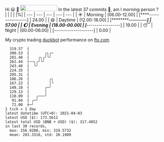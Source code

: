 Hi :smiley: :wave: <img src="https://jojoee.jojoee.com/api/utcnow" width="120" height="20">
In the latest 37 commits :bug:, am I morning person ? 
| | | | |%|
| --- | --- | --- | --- | --- |
| :sunny: | Morning | (06.00-12.00] | [****----------------] | 24.00 |
| :satisfied: | Daytime | (12.00-18.00] | [***********---------] | 57.00 |
| :moon: | Evening | (18.00-00.00] | [***-----------------] | 19.00 |
| :sleeping: | Night | (00.00-06.00] | [--------------------] | 0.00 |

My crypto trading [duckbot](https://github.com/jojoee/duckbot) performance on [ftx.com](https://ftx.com/#a=13144711)
```
  319.57  ┤
  300.53  ┤       ╭╮╭─
  281.48  ┤    ╭╮╭╯╰╯
  262.44  ┤──╮╭╯╰╯
  243.40  ┤  ╰╯
  224.35  ┤
  205.31  ┤
  186.26  ┤         ╭╮
  167.22  ┤         │╰
  148.18  ┤       ╭─╯
  129.13  ┤       │
  110.09  ┤   ╭───╯
   91.04  ┤ ╭─╯
   72.00  ┼─╯
1 tick = 1 day
latest datetime (UTC+0): 2021-04-03
latest USD ($): 173.5612
latest total USD (BNB + USD) ($): 317.4052
in last 30 records,
  max: 256.9280, min: 319.5732
  mean: 283.3316, std: 20.1909
``` 

